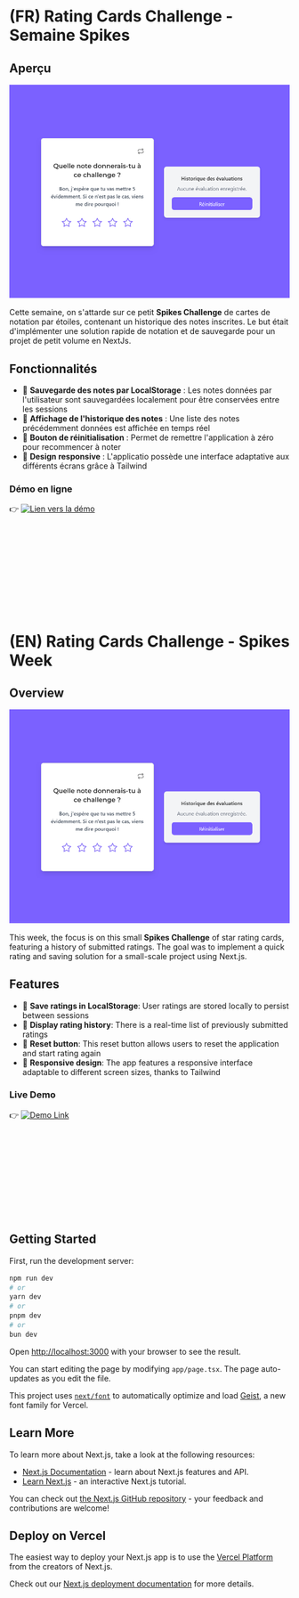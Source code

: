 

# (FR) Rating Cards Challenge - Semaine Spikes 

## Aperçu  
![screenshot](screenshot.png)

Cette semaine, on s'attarde sur ce petit **Spikes Challenge** de cartes de notation par étoiles,
contenant un historique des notes inscrites. Le but était d'implémenter une solution rapide de notation et de sauvegarde pour un projet de petit volume en NextJs.

## Fonctionnalités  

- 💾 **Sauvegarde des notes par LocalStorage** : Les notes données par l'utilisateur sont sauvegardées localement pour être conservées entre les sessions 
- 📜 **Affichage de l'historique des notes** : Une liste des notes précédemment données est affichée en temps réel  
- 🔄 **Bouton de réinitialisation** : Permet de remettre l'application à zéro pour recommencer à noter
- 🎨 **Design responsive** : L'applicatio possède une interface adaptative aux différents écrans grâce à Tailwind

### Démo en ligne  
👉 [![Lien vers la démo]()](https://rating-cards-challenge.vercel.app/)  


<br><br><br><br><br><br><br><br><br>

# (EN) Rating Cards Challenge - Spikes Week  

## Overview  
![screenshot](screenshot.png)  

This week, the focus is on this small **Spikes Challenge** of star rating cards,  
featuring a history of submitted ratings. The goal was to implement a quick rating and saving solution for a small-scale project using Next.js.  

## Features  

- 💾 **Save ratings in LocalStorage**: User ratings are stored locally to persist between sessions  
- 📜 **Display rating history**: There is a real-time list of previously submitted ratings  
- 🔄 **Reset button**: This reset button allows users to reset the application and start rating again
- 🎨 **Responsive design**: The app features a responsive interface adaptable to different screen sizes, thanks to Tailwind 

### Live Demo  
👉 [![Demo Link]()](https://rating-cards-challenge.vercel.app/)  


<br><br><br><br><br><br><br><br><br>












## Getting Started

First, run the development server:

```bash
npm run dev
# or
yarn dev
# or
pnpm dev
# or
bun dev
```

Open [http://localhost:3000](http://localhost:3000) with your browser to see the result.

You can start editing the page by modifying `app/page.tsx`. The page auto-updates as you edit the file.

This project uses [`next/font`](https://nextjs.org/docs/app/building-your-application/optimizing/fonts) to automatically optimize and load [Geist](https://vercel.com/font), a new font family for Vercel.

## Learn More

To learn more about Next.js, take a look at the following resources:

- [Next.js Documentation](https://nextjs.org/docs) - learn about Next.js features and API.
- [Learn Next.js](https://nextjs.org/learn) - an interactive Next.js tutorial.

You can check out [the Next.js GitHub repository](https://github.com/vercel/next.js) - your feedback and contributions are welcome!

## Deploy on Vercel

The easiest way to deploy your Next.js app is to use the [Vercel Platform](https://vercel.com/new?utm_medium=default-template&filter=next.js&utm_source=create-next-app&utm_campaign=create-next-app-readme) from the creators of Next.js.

Check out our [Next.js deployment documentation](https://nextjs.org/docs/app/building-your-application/deploying) for more details.
